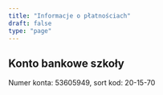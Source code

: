 ```yaml
---
title: "Informacje o płatnościach"
draft: false
type: "page"
---
```

## Konto bankowe szkoły

Numer konta: 53605949, sort kod: 20-15-70